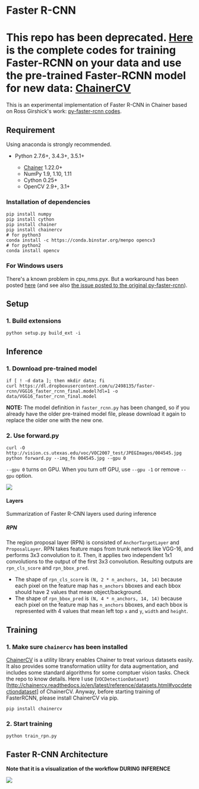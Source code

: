 # Faster R-CNN

# **This repo has been deprecated. [Here](https://github.com/pfnet/chainercv) is the complete codes for training Faster-RCNN on your data and use the pre-trained Faster-RCNN model for new data: [ChainerCV](https://github.com/pfnet/chainercv)**

This is an experimental implementation of Faster R-CNN in Chainer based on Ross Girshick's work: [py-faster-rcnn codes](https://github.com/rbgirshick/py-faster-rcnn).

## Requirement

Using anaconda is strongly recommended.

- Python 2.7.6+, 3.4.3+, 3.5.1+

  - [Chainer](https://github.com/pfnet/chainer) 1.22.0+
  - NumPy 1.9, 1.10, 1.11
  - Cython 0.25+
  - OpenCV 2.9+, 3.1+

### Installation of dependencies

```
pip install numpy
pip install cython
pip install chainer
pip install chainercv
# for python3
conda install -c https://conda.binstar.org/menpo opencv3
# for python2
conda install opencv
```

### For Windows users

There's a known problem in cpu_nms.pyx. But a workaround has been posted [here](https://github.com/mitmul/chainer-faster-rcnn/issues/1) (and see also [the issue posted to the original py-faster-rcnn](https://github.com/rbgirshick/py-faster-rcnn/issues/36)).

## Setup

### 1\. Build extensions

```
python setup.py build_ext -i
```

## Inference

### 1\. Download pre-trained model

```
if [ ! -d data ]; then mkdir data; fi
curl https://dl.dropboxusercontent.com/u/2498135/faster-rcnn/VGG16_faster_rcnn_final.model?dl=1 -o data/VGG16_faster_rcnn_final.model
```

**NOTE:** The model definition in `faster_rcnn.py` has been changed, so if you already have the older pre-trained model file, please download it again to replace the older one with the new one.

### 2\. Use forward.py

```
curl -O http://vision.cs.utexas.edu/voc/VOC2007_test/JPEGImages/004545.jpg
python forward.py --img_fn 004545.jpg --gpu 0
```

`--gpu 0` turns on GPU. When you turn off GPU, use `--gpu -1` or remove `--gpu` option.

![](https://raw.githubusercontent.com/wiki/mitmul/chainer-faster-rcnn/images/result.png)

#### Layers

Summarization of Faster R-CNN layers used during inference

##### RPN

The region proposal layer (RPN) is consisted of `AnchorTargetLayer` and `ProposalLayer`. RPN takes feature maps from trunk network like VGG-16, and performs 3x3 convolution to it. Then, it applies two independent 1x1 convolutions to the output of the first 3x3 convolution. Resulting outputs are `rpn_cls_score` and `rpn_bbox_pred`.

- The shape of `rpn_cls_score` is `(N, 2 * n_anchors, 14, 14)` because each pixel on the feature map has `n_anchors` bboxes and each bbox should have 2 values that mean object/background.
- The shape of `rpn_bbox_pred` is `(N, 4 * n_anchors, 14, 14)` because each pixel on the feature map has `n_anchors` bboxes, and each bbox is represented with 4 values that mean left top `x` and `y`, `width` and `height`.

## Training

### 1\. Make sure `chainercv` has been installed

[ChainerCV](https://github.com/pfnet/chainercv) is a utility library enables Chainer to treat various datasets easily. It also provides some transformation utility for data augmentation, and includes some standard algorithms for some comptuer vision tasks. Check the repo to know details. Here I use (`VOCDetectionDataset`)[http://chainercv.readthedocs.io/en/latest/reference/datasets.html#vocdetectiondataset] of ChainerCV. Anyway, before starting training of FasterRCNN, please install ChainerCV via pip.

```
pip install chainercv
```

### 2\. Start training

```
python train_rpn.py
```

## Faster R-CNN Architecture

**Note that it is a visualization of the workflow DURING INFERENCE**

![](https://raw.githubusercontent.com/wiki/mitmul/chainer-faster-rcnn/images/Faster%20R-CNN.png)
